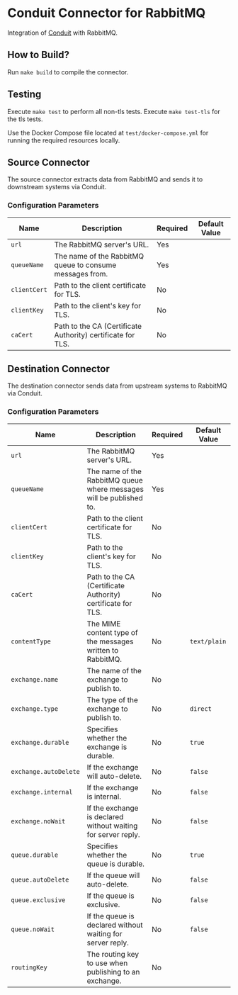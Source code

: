 # Conduit Connector for RabbitMQ
Integration of [Conduit](https://conduit.io) with RabbitMQ.

## How to Build?
Run `make build` to compile the connector.

## Testing
Execute `make test` to perform all non-tls tests. Execute `make test-tls` for the tls tests.

Use the Docker Compose file located at `test/docker-compose.yml` for running the required resources locally.

## Source Connector
The source connector extracts data from RabbitMQ and sends it to downstream systems via Conduit.

### Configuration Parameters

| Name                   | Description                                                  | Required | Default Value |
|------------------------|--------------------------------------------------------------|----------|---------------|
| `url`                  | The RabbitMQ server's URL.                                   | Yes      |               |
| `queueName`            | The name of the RabbitMQ queue to consume messages from.     | Yes      |               |
| `clientCert`           | Path to the client certificate for TLS.                      | No       |               |
| `clientKey`            | Path to the client's key for TLS.                            | No       |               |
| `caCert`               | Path to the CA (Certificate Authority) certificate for TLS.  | No       |               |


## Destination Connector
The destination connector sends data from upstream systems to RabbitMQ via Conduit.

### Configuration Parameters

| Name                    | Description                                                         | Required | Default Value |
|-------------------------|---------------------------------------------------------------------|----------|---------------|
| `url`                   | The RabbitMQ server's URL.                                          | Yes      |               |
| `queueName`             | The name of the RabbitMQ queue where messages will be published to. | Yes      |               |
| `clientCert`            | Path to the client certificate for TLS.                             | No       |               |
| `clientKey`             | Path to the client's key for TLS.                                   | No       |               |
| `caCert`                | Path to the CA (Certificate Authority) certificate for TLS.         | No       |               |
| `contentType`           | The MIME content type of the messages written to RabbitMQ.          | No       | `text/plain`  |
| `exchange.name`         | The name of the exchange to publish to.                             | No       |               |
| `exchange.type`         | The type of the exchange to publish to.                             | No       | `direct`      |
| `exchange.durable`      | Specifies whether the exchange is durable.                          | No       | `true`        |
| `exchange.autoDelete`   | If the exchange will auto-delete.                                   | No       | `false`       |
| `exchange.internal`     | If the exchange is internal.                                        | No       | `false`       |
| `exchange.noWait`       | If the exchange is declared without waiting for server reply.       | No       | `false`       |
| `queue.durable`         | Specifies whether the queue is durable.                             | No       | `true`        |
| `queue.autoDelete`      | If the queue will auto-delete.                                      | No       | `false`       |
| `queue.exclusive`       | If the queue is exclusive.                                          | No       | `false`       |
| `queue.noWait`          | If the queue is declared without waiting for server reply.          | No       | `false`       |
| `routingKey`            | The routing key to use when publishing to an exchange.              | No       |               |
